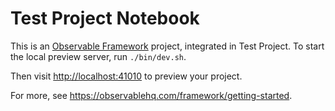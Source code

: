<!--- Content managed by Project Forge, see [projectforge.md] for details. -->
# Test Project Notebook

This is an [Observable Framework](https://observablehq.com/framework) project, integrated in Test Project. To start the local preview server, run `./bin/dev.sh`.

Then visit <http://localhost:41010> to preview your project.

For more, see <https://observablehq.com/framework/getting-started>.
